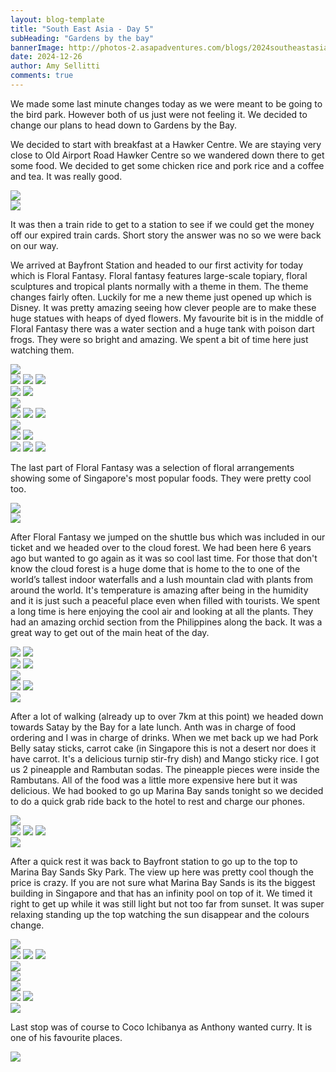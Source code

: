 ```yaml
---
layout: blog-template
title: "South East Asia - Day 5"
subHeading: "Gardens by the bay"
bannerImage: http://photos-2.asapadventures.com/blogs/2024southeastasia/2024-12-26/PXL_20241226_054834419.jpg_compressed.JPEG
date: 2024-12-26
author: Amy Sellitti
comments: true
---
```


We made some last minute changes today as we were meant to be going to the bird park. However both of us just were not feeling it. We decided to change our plans to head down to Gardens by the Bay.

We decided to start with breakfast at a Hawker Centre. We are staying very close to Old Airport Road Hawker Centre so we wandered down there to get some food. We decided to get some chicken rice and pork rice and a coffee and tea. It was really good. 

<div class="center-image"><img src="http://photos-2.asapadventures.com/blogs/2024southeastasia/2024-12-26/PXL_20241226_015212862.MP.jpg_compressed.JPEG"/></div>
<div class="center-image"><img src="http://photos-2.asapadventures.com/blogs/2024southeastasia/2024-12-26/PXL_20241226_020329674.jpg_compressed.JPEG"/></div>

It was then a train ride to get to a station to see if we could get the money off our expired train cards. Short story the answer was no so we were back on our way.

We arrived at Bayfront Station and headed to our first activity for today which is Floral Fantasy. Floral fantasy features large-scale topiary, floral sculptures and tropical plants normally with a theme in them. The theme changes fairly often. Luckily for me a new theme just opened up which is Disney. It was pretty amazing seeing how clever people are to make these huge statues with heaps of dyed flowers. My favourite bit is in the middle of Floral Fantasy there was a water section and a huge tank with poison dart frogs. They were so bright and amazing. We spent a bit of time here just watching them.

<div class="center-image"><img src="http://photos-2.asapadventures.com/blogs/2024southeastasia/2024-12-26/PXL_20241226_041428234.jpg_compressed.JPEG"/></div>
<div class="grid-3c">
  <img src="http://photos-2.asapadventures.com/blogs/2024southeastasia/2024-12-26/PXL_20241226_041608585.jpg_compressed.JPEG"/>
  <img src="http://photos-2.asapadventures.com/blogs/2024southeastasia/2024-12-26/PXL_20241226_042047449.MP.jpg_compressed.JPEG"/>
  <img src="http://photos-2.asapadventures.com/blogs/2024southeastasia/2024-12-26/PXL_20241226_042951430.jpg_compressed.JPEG"/>
</div>
<div class="grid-2c">
  <img src="http://photos-2.asapadventures.com/blogs/2024southeastasia/2024-12-26/PXL_20241226_042827900.jpg_compressed.JPEG"/>
  <img src="http://photos-2.asapadventures.com/blogs/2024southeastasia/2024-12-26/PXL_20241226_042850958.jpg_compressed.JPEG"/>
</div>
<div class="center-image"><img src="http://photos-2.asapadventures.com/blogs/2024southeastasia/2024-12-26/PXL_20241226_042956203.jpg_compressed.JPEG"/></div>
<div class="grid-3c">
  <img src="http://photos-2.asapadventures.com/blogs/2024southeastasia/2024-12-26/PXL_20241226_043100393.jpg_compressed.JPEG"/>
  <img src="http://photos-2.asapadventures.com/blogs/2024southeastasia/2024-12-26/PXL_20241226_043313880.jpg_compressed.JPEG"/>
  <img src="http://photos-2.asapadventures.com/blogs/2024southeastasia/2024-12-26/PXL_20241226_043342511.MP.jpg_compressed.JPEG"/>
</div>
<div class="center-image"><img src="http://photos-2.asapadventures.com/blogs/2024southeastasia/2024-12-26/PXL_20241226_043608746.jpg_compressed.JPEG"/></div>
<div class="grid-2c">
  <img src="http://photos-2.asapadventures.com/blogs/2024southeastasia/2024-12-26/PXL_20241226_043718303.jpg_compressed.JPEG"/>
  <img src="http://photos-2.asapadventures.com/blogs/2024southeastasia/2024-12-26/PXL_20241226_043904515.jpg_compressed.JPEG"/>
</div>
<div class="grid-3c">
  <img src="http://photos-2.asapadventures.com/blogs/2024southeastasia/2024-12-26/PXL_20241226_044119947.jpg_compressed.JPEG"/>
  <img src="http://photos-2.asapadventures.com/blogs/2024southeastasia/2024-12-26/PXL_20241226_044728905.MP.jpg_compressed.JPEG"/>
  <img src="http://photos-2.asapadventures.com/blogs/2024southeastasia/2024-12-26/PXL_20241226_044740396.jpg_compressed.JPEG"/>
</div>

The last part of Floral Fantasy was a selection of floral arrangements showing some of Singapore's most popular foods. They were pretty cool too. 

<div class="center-image"><img src="http://photos-2.asapadventures.com/blogs/2024southeastasia/2024-12-26/PXL_20241226_045436737.MP.jpg_compressed.JPEG"/></div>
<div class="center-image"><img src="http://photos-2.asapadventures.com/blogs/2024southeastasia/2024-12-26/PXL_20241226_045451316.MP.jpg_compressed.JPEG"/></div>

After Floral Fantasy we jumped on the shuttle bus which was included in our ticket and we headed over to the cloud forest. We had been here 6 years ago but wanted to go again as it was so cool last time. For those that don't know the cloud forest is a huge dome that is home to the to one of the world’s tallest indoor waterfalls and a lush mountain clad with plants from around the world. It's temperature is amazing after being in the humidity and it is just such a peaceful place even when filled with tourists. We spent a long time is here enjoying the cool air and looking at all the plants. They had an amazing orchid section from the Philippines along the back.  It was a great way to get out of the main heat of the day.

<div class="grid-2c">
  <img src="http://photos-2.asapadventures.com/blogs/2024southeastasia/2024-12-26/PXL_20241226_052023572.MP.jpg_compressed.JPEG"/>
  <img src="http://photos-2.asapadventures.com/blogs/2024southeastasia/2024-12-26/PXL_20241226_052106648.jpg_compressed.JPEG"/>
</div>
<div class="grid-2c">
  <img src="http://photos-2.asapadventures.com/blogs/2024southeastasia/2024-12-26/PXL_20241226_052129595.jpg_compressed.JPEG"/>
  <img src="http://photos-2.asapadventures.com/blogs/2024southeastasia/2024-12-26/PXL_20241226_054834419.jpg_compressed.JPEG"/>
</div>
<div class="center-image"><img src="http://photos-2.asapadventures.com/blogs/2024southeastasia/2024-12-26/PXL_20241226_054940113.MP.jpg_compressed.JPEG"/></div>
<div class="grid-2c">
  <img src="http://photos-2.asapadventures.com/blogs/2024southeastasia/2024-12-26/PXL_20241226_055026035.jpg_compressed.JPEG"/>
  <img src="http://photos-2.asapadventures.com/blogs/2024southeastasia/2024-12-26/PXL_20241226_055310984.jpg_compressed.JPEG"/>
</div>
<div class="center-image"><img src="http://photos-2.asapadventures.com/blogs/2024southeastasia/2024-12-26/PXL_20241226_060609762.jpg_compressed.JPEG"/></div>

After a lot of walking (already up to over 7km at this point) we headed down towards Satay by the Bay for a late lunch. Anth was in charge of food ordering and I was in charge of drinks. When we met back up we had Pork Belly satay sticks, carrot cake (in Singapore this is not a desert nor does it have carrot. It's a delicious turnip stir-fry dish) and Mango sticky rice. I got us 2 pineapple and Rambutan sodas. The pineapple pieces were inside the Rambutans. All of the food was a little more expensive here but it was delicious. We had booked to go up Marina Bay sands tonight so we decided to do a quick grab ride back to the hotel to rest and charge our phones. 

<div class="center-image"><img src="http://photos-2.asapadventures.com/blogs/2024southeastasia/2024-12-26/PXL_20241226_063940450.jpg_compressed.JPEG"/></div>
<div class="grid-1l-2w">
  <img src="http://photos-2.asapadventures.com/blogs/2024southeastasia/2024-12-26/PXL_20241226_070305643.jpg_compressed.JPEG"/>
  <img src="http://photos-2.asapadventures.com/blogs/2024southeastasia/2024-12-26/PXL_20241226_064709291.jpg_compressed.JPEG"/>
  <img src="http://photos-2.asapadventures.com/blogs/2024southeastasia/2024-12-26/PXL_20241226_070659097.jpg_compressed.JPEG"/>
</div>
<div class="center-image"><img src="http://photos-2.asapadventures.com/blogs/2024southeastasia/2024-12-26/PXL_20241226_072659648.jpg_compressed.JPEG"/></div>

After a quick rest it was back to Bayfront station to go up to the top to Marina Bay Sands Sky Park. The view up here was pretty cool though the price is crazy. If you are not sure what Marina Bay Sands is its the biggest building in Singapore  and that has an infinity pool on top of it. We timed it right to get up while it was still light but not too far from sunset. It was super relaxing standing up the top watching the sun disappear and the colours change.

<div class="center-image"><img src="http://photos-2.asapadventures.com/blogs/2024southeastasia/2024-12-26/PXL_20241226_103712828.MP.jpg_compressed.JPEG"/></div>
<div class="grid-3c">
  <img src="http://photos-2.asapadventures.com/blogs/2024southeastasia/2024-12-26/PXL_20241226_101937919.jpg_compressed.JPEG"/>
  <img src="http://photos-2.asapadventures.com/blogs/2024southeastasia/2024-12-26/PXL_20241226_102350065.jpg_compressed.JPEG"/>
  <img src="http://photos-2.asapadventures.com/blogs/2024southeastasia/2024-12-26/PXL_20241226_104551636.MP.jpg_compressed.JPEG"/>
</div>
<div class="center-image"><img src="http://photos-2.asapadventures.com/blogs/2024southeastasia/2024-12-26/PXL_20241226_105618679.jpg_compressed.JPEG"/></div>
<div class="center-image"><img src="http://photos-2.asapadventures.com/blogs/2024southeastasia/2024-12-26/PXL_20241226_110511348.PANO.jpg_compressed.JPEG"/></div>
<div class="center-image"><img src="http://photos-2.asapadventures.com/blogs/2024southeastasia/2024-12-26/PXL_20241226_111951857.PANO.jpg_compressed.JPEG"/></div>
<div class="grid-2c">
  <img src="http://photos-2.asapadventures.com/blogs/2024southeastasia/2024-12-26/PXL_20241226_112201458.MP.jpg_compressed.JPEG"/>
  <img src="http://photos-2.asapadventures.com/blogs/2024southeastasia/2024-12-26/PXL_20241226_112213543.MP.jpg_compressed.JPEG"/>
</div>
<div class="center-image"><img src="http://photos-2.asapadventures.com/blogs/2024southeastasia/2024-12-26/PXL_20241226_112408000.jpg_compressed.JPEG"/></div>

Last stop was of course to Coco Ichibanya as Anthony wanted curry. It is one of his favourite places.

<div class="center-image"><img src="http://photos-2.asapadventures.com/blogs/2024southeastasia/2024-12-26/PXL_20241226_120623041.jpg_compressed.JPEG"/></div>
